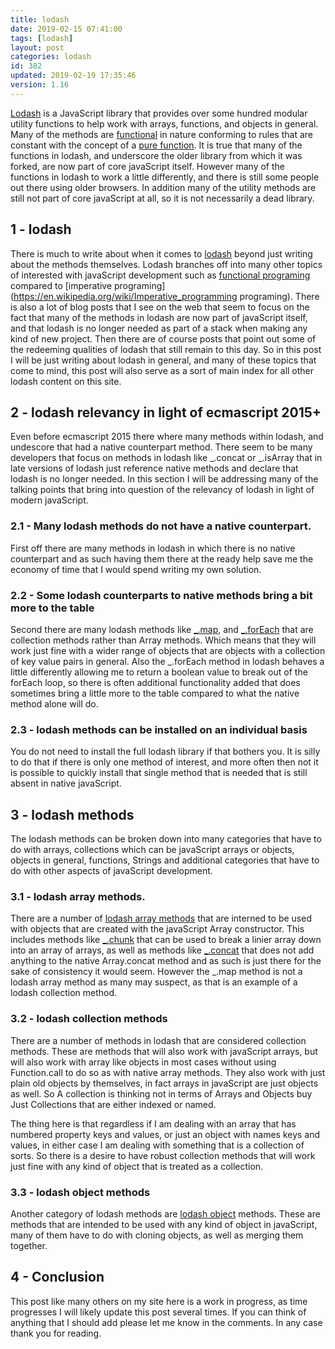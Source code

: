 ```yaml
---
title: lodash
date: 2019-02-15 07:41:00
tags: [lodash]
layout: post
categories: lodash
id: 382
updated: 2019-02-19 17:35:46
version: 1.16
---
```


[Lodash](https://en.wikipedia.org/wiki/Lodash) is a JavaScript library that provides over some hundred modular utility functions to help work with arrays, functions, and objects in general. Many of the methods are [functional](https://en.wikipedia.org/wiki/Functional_programming) in nature conforming to rules that are constant with the concept of a [pure function](https://en.wikipedia.org/wiki/Pure_function). It is true that many of the functions in lodash, and underscore the older library from which it was forked, are now part of core javaScript itself. However many of the functions in lodash to work a little differently, and there is still some people out there using older browsers. In addition many of the utility methods are still not part of core javaScript at all, so it is not necessarily a dead library.


<!-- more -->

## 1 - lodash

There is much to write about when it comes to [lodash](https://lodash.com/) beyond just writing about the methods themselves. Lodash branches off into many other topics of interested with javaScript development such as [functional programing](https://en.wikipedia.org/wiki/Functional_programming) compared to [imperative programing](https://en.wikipedia.org/wiki/Imperative_programming programing). There is also a lot of blog posts that I see on the web that seem to focus on the fact that many of the methods in lodash are now part of javaScript itself, and that lodash is no longer needed as part of a stack when making any kind of new project. Then there are of course posts that point out some of the redeeming qualities of lodash that still remain to this day. So in this post I will be just writing about lodash in general, and many of these topics that come to mind, this post will also serve as a sort of main index for all other lodash content on this site.

## 2 - lodash relevancy in light of ecmascript 2015+

Even before ecmascript 2015 there where many methods within lodash, and undescore that had a native counterpart method. There seem to be many developers that focus on methods in lodash like \_.concat or \_.isArray that in late versions of lodash just reference native methods and declare that lodash is no longer needed. In this section I will be addressing many of the talking points that bring into question of the relevancy of lodash in light of modern javaScript.

### 2.1 - Many lodash methods do not have a native counterpart.

First off there are many methods in lodash in which there is no native counterpart and as such having them there at the ready help save me the economy of time that I would spend writing my own solution. 

### 2.2 - Some lodash counterparts to native methods bring a bit more to the table

Second there are many lodash methods like [\_.map](/2018/02/02/lodash_map/), and [\_.forEach](/2017/11/20/lodash_foreach) that are collection methods rather than Array methods. Which means that they will work just fine with a wider range of objects that are objects with a collection of key value pairs in general. Also the \_.forEach method in lodash behaves a little differently allowing me to return a boolean value to break out of the forEach loop, so there is often additional functionality added that does sometimes bring a little more to the table compared to what the native method alone will do.

### 2.3 - lodash methods can be installed on an individual basis

You do not need to install the full lodash library if that bothers you. It is silly to do that if there is only one method of interest, and more often then not it is possible to quickly install that single method that is needed that is still absent in native javaScript.

## 3  - lodash methods

The lodash methods can be broken down into many categories that have to do with arrays, collections which can be javaScript arrays or objects, objects in general, functions, Strings and additional categories that have to do with other aspects of javaScript development.

### 3.1 - lodash array methods.

There are a number of [lodash array methods](/2019/02/14/lodash_array/) that are interned to be used with objects that are created with the javaScript Array constructor. This includes methods like [\_.chunk](/2017/09/13/lodash-chunk/) that can be used to break a linier array down into an array of arrays, as well as methods like [\_.concat](/2018/08/02/lodash_concat/) that does not add anything to the native Array.concat method and as such is just there for the sake of consistency it would seem. However the \_.map method is not a lodash array method as many may suspect, as that is an example of a lodash collection method.

### 3.2 - lodash collection methods

There are a number of methods in lodash that are considered collection methods. These are methods that will also work with javaScript arrays, but will also work with array like objects in most cases without using Function.call to do so as with native array methods. They also work with just plain old objects by themselves, in fact arrays in javaScript are just objects as well. So A collection is thinking not in terms of Arrays and Objects buy Just Collections that are either indexed or named.

The thing here is that regardless if I am dealing with an array that has numbered property keys and values, or just an object with names keys and values, in either case I am dealing with something that is a collection of sorts. So there is a desire to have robust collection methods that will work just fine with any kind of object that is treated as a collection.

### 3.3 - lodash object methods

Another category of lodash methods are [lodash object](/2019/02/13/lodash_object/) methods. These are methods that are intended to be used with any kind of object in javaScript, many of them have to do with cloning objects, as well as merging them together.

## 4 - Conclusion

This post like many others on my site here is a work in progress, as time progresses I will likely update this post several times. If you can think of anything that I should add please let me know in the comments. In any case thank you for reading.